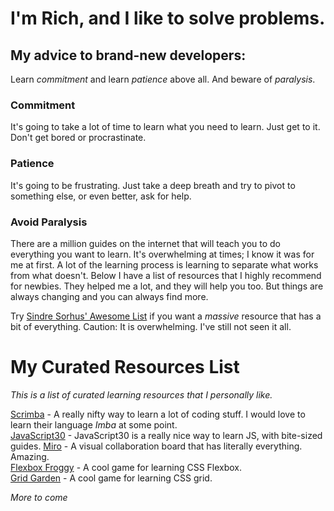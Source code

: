 # I'm Rich, and I like to solve problems.

## My advice to brand-new developers:
Learn *commitment* and learn *patience* above all. And beware of *paralysis*.

### **Commitment**
It's going to take a lot of time to learn what you need to learn. Just get to it. Don't get bored or procrastinate.

### **Patience**
It's going to be frustrating. Just take a deep breath and try to pivot to something else, or even better, ask for help.

### **Avoid Paralysis**
There are a million guides on the internet that will teach you to do everything you want to learn. It's overwhelming at times; I know it was for me at first. A lot of the learning process is learning to separate what works from what doesn't. Below I have a list of resources that I highly recommend for newbies. They helped me a lot, and they will help you too. But things are always changing and you can always find more. 

Try [Sindre Sorhus' Awesome List](https://github.com/sindresorhus/awesome) if you want a *massive* resource that has a bit of everything. Caution: It is overwhelming.  I've still not seen it all.  

# My Curated Resources List
*This is a list of curated learning resources that I personally like.*   

[Scrimba](https://www.scrimba.com) -  A really nifty way to learn a lot of coding stuff. I would love to learn their language *Imba* at some point.  
[JavaScript30](https://javascript30.com/) - JavaScript30 is a really nice way to learn JS, with bite-sized guides.
[Miro](https://www.miro.com) - A visual collaboration board that has literally everything. Amazing.  
[Flexbox Froggy](https://flexboxfroggy.com) - A cool game for learning CSS Flexbox.  
[Grid Garden](https://cssgridgarden.com)  - A cool game for learning CSS grid.

*More to come*

<!-- Possible adds:
[Laconic](https://laconicml.com/computer-science-curriculum-youtube-videos/) -->
